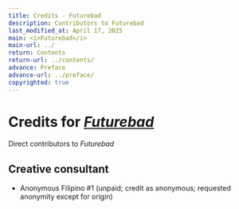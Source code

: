 ```yaml
---
title: Credits - Futurebad
description: Contributors to Futurebad
last_modified_at: April 17, 2025
main: <i>Futurebad</i>
main-url: ../
return: Contents
return-url: ../contents/
advance: Preface
advance-url: ../preface/
copyrighted: true
---
```


# Credits for <i>[Futurebad](../)</i>
Direct contributors to *Futurebad*

## Creative consultant
- Anonymous Filipino #1 (unpaid; credit as anonymous; requested anonymity except for origin)